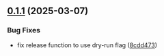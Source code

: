 ## [0.1.1](https://github.com/MartinSimango/daggerverse/compare/v0.1.0...v0.1.1) (2025-03-07)

### Bug Fixes

* fix release function to use dry-run flag ([8cdd473](https://github.com/MartinSimango/daggerverse/commit/8cdd473059ca5dbb904346b3b744290da47b2776))
